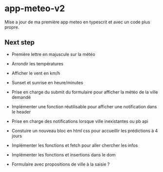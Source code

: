 # app-meteo-v2
Mise a jour de ma première app meteo en typescrit et avec un code plus propre.

## Next step

- Première lettre en majuscule sur la météo
- Arrondir les températures
- Afficher le vent en km/h
- Sunset et sunrise en heure/minutes

- Prise en charge du submit du formulaire pour afficher la météo de la ville demandé
- Implémenter une fonction réutilisable pour afficher une notification dans le header
- Prise en charge des notifications lorsque ville inexistantes ou pb api

- Constuire un nouveau bloc en html css pour accueillir les prédictions à 4 jours
- Implémenter les fonctions et fetch pour aller chercher les infos
- Implémenter les fonctions et insertions dans le dom

- Formulaire avec propositions de ville à la saisie ?
